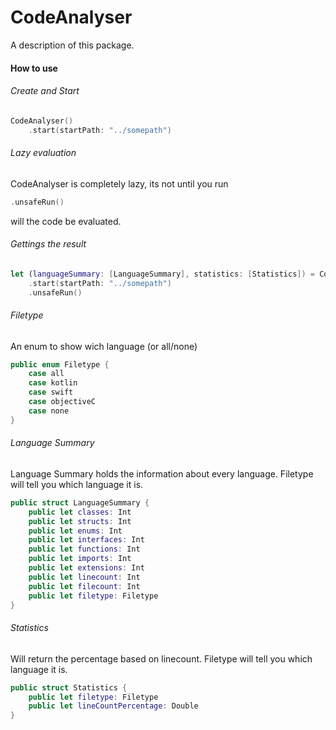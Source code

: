 # CodeAnalyser

A description of this package.

#### How to use

###### Create and Start

```swift
CodeAnalyser()
	.start(startPath: "../somepath")
```

###### Lazy evaluation
CodeAnalyser is completely lazy, its not until you run
```swift
.unsafeRun()
```
will the code be evaluated. 


###### Gettings the result

```swift
let (languageSummary: [LanguageSummary], statistics: [Statistics]) = CodeAnalyser()
	.start(startPath: "../somepath")
	.unsafeRun()
```

###### Filetype
An enum to show wich language (or all/none)
```swift
public enum Filetype {
	case all
	case kotlin
	case swift
	case objectiveC
	case none
}
```

###### Language Summary
Language Summary holds the information about every language. 
Filetype will tell you which language it is.
```swift
public struct LanguageSummary {
	public let classes: Int
	public let structs: Int
	public let enums: Int
	public let interfaces: Int
	public let functions: Int
	public let imports: Int
	public let extensions: Int
	public let linecount: Int
	public let filecount: Int
	public let filetype: Filetype
}
```

###### Statistics
Will return the percentage based on linecount.  Filetype will tell you which language it is.
```swift
public struct Statistics {
	public let filetype: Filetype
	public let lineCountPercentage: Double
}
```
